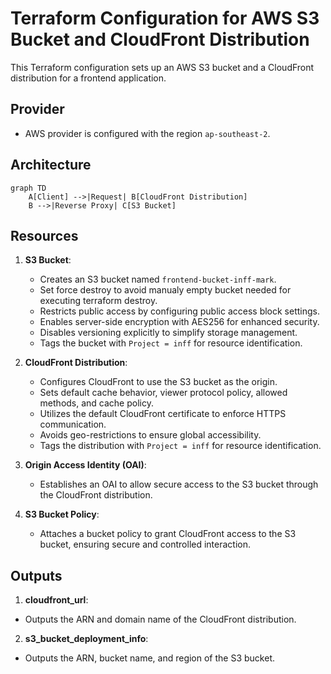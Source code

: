# Terraform Configuration for AWS S3 Bucket and CloudFront Distribution

This Terraform configuration sets up an AWS S3 bucket and a CloudFront distribution for a frontend application.

## Provider

- AWS provider is configured with the region `ap-southeast-2`.

## Architecture

```mermaid
graph TD
    A[Client] -->|Request| B[CloudFront Distribution]
    B -->|Reverse Proxy| C[S3 Bucket]
```

## Resources

1. **S3 Bucket**:

   - Creates an S3 bucket named `frontend-bucket-inff-mark`.
   - Set force destroy to avoid manualy empty bucket needed for executing terraform destroy.
   - Restricts public access by configuring public access block settings.
   - Enables server-side encryption with AES256 for enhanced security.
   - Disables versioning explicitly to simplify storage management.
   - Tags the bucket with `Project = inff` for resource identification.

2. **CloudFront Distribution**:

   - Configures CloudFront to use the S3 bucket as the origin.
   - Sets default cache behavior, viewer protocol policy, allowed methods, and cache policy.
   - Utilizes the default CloudFront certificate to enforce HTTPS communication.
   - Avoids geo-restrictions to ensure global accessibility.
   - Tags the distribution with `Project = inff` for resource identification.

3. **Origin Access Identity (OAI)**:

   - Establishes an OAI to allow secure access to the S3 bucket through the CloudFront distribution.

4. **S3 Bucket Policy**:
   - Attaches a bucket policy to grant CloudFront access to the S3 bucket, ensuring secure and controlled interaction.

## Outputs

1. **cloudfront_url**:

- Outputs the ARN and domain name of the CloudFront distribution.

2. **s3_bucket_deployment_info**:

- Outputs the ARN, bucket name, and region of the S3 bucket.
